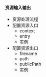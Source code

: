 #### 资源输入输出

* 资源处理流程
* 配置资源入口
    - context
    - entry
    - 实例
* 配置资源出口
    - filename
    - path
    - publicPath
    - 实例